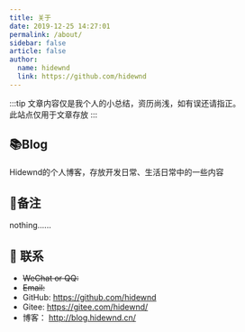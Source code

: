 ```yaml
---
title: 关于
date: 2019-12-25 14:27:01
permalink: /about/
sidebar: false
article: false
author:
  name: hidewnd
  link: https://github.com/hidewnd
---
```


:::tip
文章内容仅是我个人的小总结，资历尚浅，如有误还请指正。<br>
此站点仅用于文章存放
:::

## 📚Blog
Hidewnd的个人博客，存放开发日常、生活日常中的一些内容



## 🔖备注


nothing......


## :email: 联系

- ~~WeChat or QQ:~~
- ~~Email:~~
- GitHub: <https://github.com/hidewnd>
- Gitee: <https://gitee.com/hidewnd/>
- 博客： <http://blog.hidewnd.cn/>
<script>
  export default {
    data(){
      return {
        QQ: '894072666',
        qqUrl: `tencent://message/?uin=${this.QQ}&Site=&Menu=yes`
      }
    },
    mounted(){
      const flag =  navigator.userAgent.match(/(phone|pad|pod|iPhone|iPod|ios|iPad|Android|Mobile|BlackBerry|IEMobile|MQQBrowser|JUC|Fennec|wOSBrowser|BrowserNG|WebOS|Symbian|Windows Phone)/i);
      if(flag){
        this.qqUrl = `mqqwpa://im/chat?chat_type=wpa&uin=${this.QQ}&version=1&src_type=web&web_src=oicqzone.com`
      }
    }
  }
</script>

